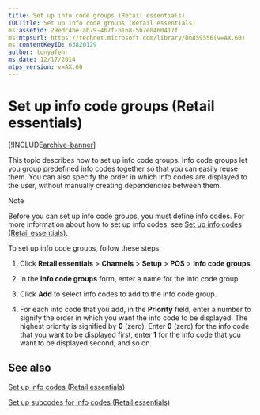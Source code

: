 ```yaml
---
title: Set up info code groups (Retail essentials)
TOCTitle: Set up info code groups (Retail essentials)
ms:assetid: 29edc4be-ab79-4b7f-b168-5b7e0460417f
ms:mtpsurl: https://technet.microsoft.com/library/Dn859556(v=AX.60)
ms:contentKeyID: 63820129
author: tonyafehr
ms.date: 12/17/2014
mtps_version: v=AX.60
---
```


# Set up info code groups (Retail essentials) 


[!INCLUDE[archive-banner](includes/archive-banner.md)]


This topic describes how to set up info code groups. Info code groups let you group predefined info codes together so that you can easily reuse them. You can also specify the order in which info codes are displayed to the user, without manually creating dependencies between them.


> [!NOTE]
> <P>Before you can set up info code groups, you must define info codes. For more information about how to set up info codes, see <A href="set-up-info-codes-retail-essentials.md">Set up info codes (Retail essentials)</A>.</P>



To set up info code groups, follow these steps:

1.  Click **Retail essentials** \> **Channels** \> **Setup** \> **POS** \> **Info code groups**.

2.  In the **Info code groups** form, enter a name for the info code group.

3.  Click **Add** to select info codes to add to the info code group.

4.  For each info code that you add, in the **Priority** field, enter a number to signify the order in which you want the info code to be displayed. The highest priority is signified by **0** (zero). Enter **0** (zero) for the info code that you want to be displayed first, enter **1** for the info code that you want to be displayed second, and so on.

## See also

[Set up info codes (Retail essentials)](set-up-info-codes-retail-essentials.md)

[Set up subcodes for info codes (Retail essentials)](set-up-subcodes-for-info-codes-retail-essentials.md)

  


